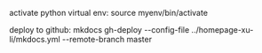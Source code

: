 activate python virtual env:
source myenv/bin/activate

deploy to github:
mkdocs gh-deploy --config-file ../homepage-xu-li/mkdocs.yml --remote-branch master
